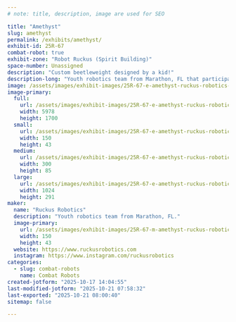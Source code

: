 ```yaml
---
# note: title, description, image are used for SEO

title: "Amethyst"
slug: amethyst
permalink: /exhibits/amethyst/
exhibit-id: 25R-67
combat-robot: true
exhibit-zone: "Robot Ruckus (Spirit Building)"
space-number: Unassigned
description: "Custom beetleweight designed by a kid!"
description-long: "Youth robotics team from Marathon, FL that participates in combat robotics, FIRST Lego League, FIRST Tech Challenge, rocketry, computer programming, and so much more!"
image: /assets/images/exhibit-images/25R-67-e-amethyst-ruckus-robotics-logo-horizontal-shadow-1965-300x85.png
image-primary: 
  full:
    url: /assets/images/exhibit-images/25R-67-e-amethyst-ruckus-robotics-logo-horizontal-shadow-1965-full.png
    width: 5978
    height: 1700
  small:
    url: /assets/images/exhibit-images/25R-67-e-amethyst-ruckus-robotics-logo-horizontal-shadow-1965-150x43.png
    width: 150
    height: 43
  medium:
    url: /assets/images/exhibit-images/25R-67-e-amethyst-ruckus-robotics-logo-horizontal-shadow-1965-300x85.png
    width: 300
    height: 85
  large:
    url: /assets/images/exhibit-images/25R-67-e-amethyst-ruckus-robotics-logo-horizontal-shadow-1965-1024x291.png
    width: 1024
    height: 291
maker: 
  name: "Ruckus Robotics"
  description: "Youth robotics team from Marathon, FL."
  image-primary:
    url: /assets/images/exhibit-images/25R-67-m-amethyst-ruckus-robotics-logo-horizontal-shadow-300x85.png
    width: 150
    height: 43
  website: https://www.ruckusrobotics.com
  instagram: https://www.instagram.com/ruckusrobotics
categories: 
  - slug: combat-robots
    name: Combat Robots
created-jotform: "2025-10-17 14:04:55"
last-modified-jotform: "2025-10-21 07:58:32"
last-exported: "2025-10-21 08:00:40"
sitemap: false

---
```

